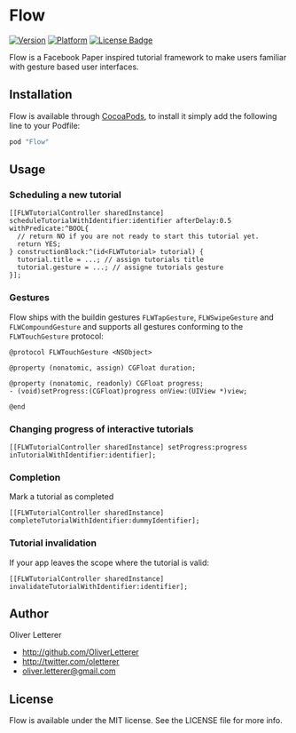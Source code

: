 # Flow

[![Version](http://cocoapod-badges.herokuapp.com/v/Flow/badge.png)](http://cocoadocs.org/docsets/Flow)
[![Platform](http://cocoapod-badges.herokuapp.com/p/Flow/badge.png)](http://cocoadocs.org/docsets/Flow)
[![License Badge](https://go-shields.herokuapp.com/license-MIT-blue.png)](https://go-shields.herokuapp.com/license-MIT-blue.png)

Flow is a Facebook Paper inspired tutorial framework to make users familiar with gesture based user interfaces.

## Installation

Flow is available through [CocoaPods](http://cocoapods.org), to install
it simply add the following line to your Podfile:

``` ruby
pod "Flow"
```

## Usage

### Scheduling a new tutorial

```objc
[[FLWTutorialController sharedInstance] scheduleTutorialWithIdentifier:identifier afterDelay:0.5 withPredicate:^BOOL{
  // return NO if you are not ready to start this tutorial yet.
  return YES;
} constructionBlock:^(id<FLWTutorial> tutorial) {
  tutorial.title = ...; // assign tutorials title
  tutorial.gesture = ...; // assigne tutorials gesture
}];
```

### Gestures
Flow ships with the buildin gestures `FLWTapGesture`, `FLWSwipeGesture` and `FLWCompoundGesture` and supports all gestures conforming to the `FLWTouchGesture` protocol:

```objc
@protocol FLWTouchGesture <NSObject>

@property (nonatomic, assign) CGFloat duration;

@property (nonatomic, readonly) CGFloat progress;
- (void)setProgress:(CGFloat)progress onView:(UIView *)view;

@end
```

### Changing progress of interactive tutorials

```objc
[[FLWTutorialController sharedInstance] setProgress:progress inTutorialWithIdentifier:identifier];
```

### Completion
Mark a tutorial as completed

```objc
[[FLWTutorialController sharedInstance] completeTutorialWithIdentifier:dummyIdentifier];
```

### Tutorial invalidation
If your app leaves the scope where the tutorial is valid:

```objc
[[FLWTutorialController sharedInstance] invalidateTutorialWithIdentifier:identifier];
```

## Author

Oliver Letterer

- http://github.com/OliverLetterer
- http://twitter.com/oletterer
- oliver.letterer@gmail.com

## License

Flow is available under the MIT license. See the LICENSE file for more info.
